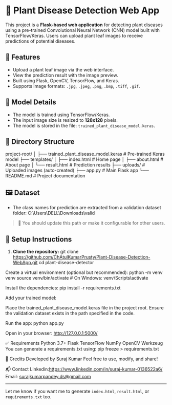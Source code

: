 # 🌿 Plant Disease Detection Web App

This project is a **Flask-based web application** for detecting plant diseases using a pre-trained Convolutional Neural Network (CNN) model built with TensorFlow/Keras. Users can upload plant leaf images to receive predictions of potential diseases.

## 🚀 Features

- Upload a plant leaf image via the web interface.
- View the prediction result with the image preview.
- Built using Flask, OpenCV, TensorFlow, and Keras.
- Supports image formats: `.jpg`, `.jpeg`, `.png`, `.bmp`, `.tiff`, `.gif`.

## 🧠 Model Details

- The model is trained using TensorFlow/Keras.
- The input image size is resized to **128x128** pixels.
- The model is stored in the file: `trained_plant_disease_model.keras`.

## 📂 Directory Structure

project-root/ │ ├── trained_plant_disease_model.keras # Pre-trained Keras model ├── templates/ │ ├── index.html # Home page │ ├── about.html # About page │ └── result.html # Prediction results ├── uploads/ # Uploaded images (auto-created) ├── app.py # Main Flask app └── README.md # Project documentation



## 🖼️ Dataset
- The class names for prediction are extracted from a validation dataset folder:
C:\Users\DELL\Downloads\valid

> 📌 You should update this path or make it configurable for other users.

## 🔧 Setup Instructions

1. **Clone the repository:**
 git clone https://github.com/ChAtulKumarPrusty/Plant-Disease-Detection-WebApp.git
 cd plant-disease-detector

Create a virtual environment (optional but recommended):
python -m venv venv
source venv/bin/activate     # On Windows: venv\Scripts\activate

Install the dependencies:
pip install -r requirements.txt

Add your trained model:

Place the trained_plant_disease_model.keras file in the project root.
Ensure the validation dataset exists in the path specified in the code.

Run the app:
python app.py

Open in your browser:
http://127.0.0.1:5000/


✅ Requirements
Python 3.7+
Flask
TensorFlow
NumPy
OpenCV
Werkzeug
You can generate a requirements.txt using:
pip freeze > requirements.txt


🙌 Credits
Developed by Suraj Kumar
Feel free to use, modify, and share!

📬 Contact
Linkedin:https://www.linkedin.com/in/suraj-kumar-0136522a6/
Email: surajkumarpandey.ds@gmail.com



---

Let me know if you want me to generate `index.html`, `result.html`, or `requirements.txt` too.
